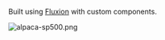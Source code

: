 Built using [Fluxion](https://fluxion.app) with custom components.

![alpaca-sp500.png](https://te0-cdn.s3.amazonaws.com/fluxion/alpaca-sp500.png)